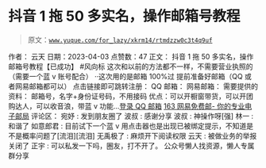# 抖音 1 拖 50 多实名，操作邮箱号教程

> 原文：[`www.yuque.com/for_lazy/xkrm14/rtmdzzw0c3t4q9uf`](https://www.yuque.com/for_lazy/xkrm14/rtmdzzw0c3t4q9uf)

<ne-p id="u2c2d2009" data-lake-id="u2c2d2009">作者： 云天</ne-p> <ne-p id="uca089005" data-lake-id="uca089005">日期：2023-04-03</ne-p> <ne-p id="ubfd33428" data-lake-id="ubfd33428">点赞数：47</ne-p> <ne-hole id="ue546c42a" data-lake-id="ue546c42a"><ne-card data-card-name="hr" data-card-type="block" id="VvVIA" data-event-boundary="card"><ne-p id="u17f47091" data-lake-id="u17f47091">正文：</ne-p> <ne-p id="uf40dc1a7" data-lake-id="uf40dc1a7">抖音 1 拖 50 多实名，操作邮箱号教程【已成功】 #风向标 这次和以前的方法都不一样，不需要营业执照的（需要一个蓝 v 账号配合） ··这次用的是邮箱 100%过 提前准备好邮箱（QQ 或者网易邮箱都可以） 点击链接即可跳转注册： QQ 邮箱： 网易邮箱： 需要提供的资料： 邮箱号，名字+身份证号码，不用接码 优点：可以开橱窗带货，可以开团购达人，可以收音浪，带蓝 v 功能...[登录 QQ 邮箱](https://mail.qq.com) [163 网易免费邮- 你的专业电子邮局](https://mail.163.com)</ne-p> <ne-hole id="u6511224a" data-lake-id="u6511224a"><ne-card data-card-name="hr" data-card-type="block" id="wMtPi" data-event-boundary="card"><ne-p id="u8615aa47" data-lake-id="u8615aa47">评论区：</ne-p> <ne-p id="u16362108" data-lake-id="u16362108">宛妤 : 发到朋友圈了</ne-p> <ne-p id="u0a1d2ce5" data-lake-id="u0a1d2ce5">波叔 : 感谢分享</ne-p> <ne-p id="ub7af1045" data-lake-id="ub7af1045">波叔 : 神操作呀[强]</ne-p> <ne-p id="u2ce38e53" data-lake-id="u2ce38e53">林一 : 和谐了</ne-p> <ne-p id="u3d5feced" data-lake-id="u3d5feced">如意郎君 : 目前试下一个蓝 v 用点击器也是出现已被绑定提示，不知道是不是概率问题了[流泪][流泪]</ne-p> <ne-p id="u2a54e276" data-lake-id="u2a54e276">无禹极了 : 麻烦开下阅读权限</ne-p> <ne-p id="u9639823e" data-lake-id="u9639823e">云天 : 被做业务的举报关闭了</ne-p> <ne-p id="u2f6353cf" data-lake-id="u2f6353cf">正宇 : 可以私发一下吗，圈友，打不开了。</ne-p> <ne-hole id="ub480b7f2" data-lake-id="ub480b7f2"><ne-card data-card-name="hr" data-card-type="block" id="W2bpj" data-event-boundary="card"><ne-p id="u4756d11a" data-lake-id="u4756d11a">公众号懒人找资源，懒人专属群分享</ne-p></ne-card></ne-hole></ne-card></ne-hole></ne-card></ne-hole>